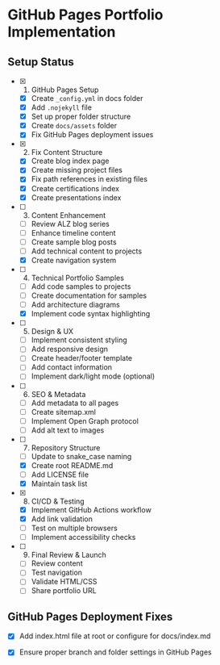 # GitHub Pages Portfolio Implementation

## Setup Status
- [x] 1. GitHub Pages Setup
  - [x] Create `_config.yml` in docs folder
  - [x] Add `.nojekyll` file 
  - [x] Set up proper folder structure
  - [x] Create `docs/assets` folder
  - [x] Fix GitHub Pages deployment issues

- [x] 2. Fix Content Structure
  - [x] Create blog index page
  - [x] Create missing project files
  - [x] Fix path references in existing files
  - [x] Create certifications index
  - [x] Create presentations index

- [ ] 3. Content Enhancement
  - [ ] Review ALZ blog series
  - [ ] Enhance timeline content
  - [ ] Create sample blog posts
  - [ ] Add technical content to projects
  - [x] Create navigation system

- [ ] 4. Technical Portfolio Samples
  - [ ] Add code samples to projects
  - [ ] Create documentation for samples
  - [ ] Add architecture diagrams
  - [x] Implement code syntax highlighting

- [ ] 5. Design & UX
  - [ ] Implement consistent styling
  - [ ] Add responsive design
  - [ ] Create header/footer template
  - [ ] Add contact information
  - [ ] Implement dark/light mode (optional)

- [ ] 6. SEO & Metadata
  - [ ] Add metadata to all pages
  - [ ] Create sitemap.xml
  - [ ] Implement Open Graph protocol
  - [ ] Add alt text to images

- [ ] 7. Repository Structure
  - [ ] Update to snake_case naming
  - [x] Create root README.md
  - [ ] Add LICENSE file
  - [x] Maintain task list

- [x] 8. CI/CD & Testing
  - [x] Implement GitHub Actions workflow
  - [x] Add link validation
  - [ ] Test on multiple browsers
  - [ ] Implement accessibility checks

- [ ] 9. Final Review & Launch
  - [ ] Review content
  - [ ] Test navigation
  - [ ] Validate HTML/CSS
  - [ ] Share portfolio URL

## GitHub Pages Deployment Fixes
- [x] Add index.html file at root or configure for docs/index.md
- [x] Ensure proper branch and folder settings in GitHub Pages

